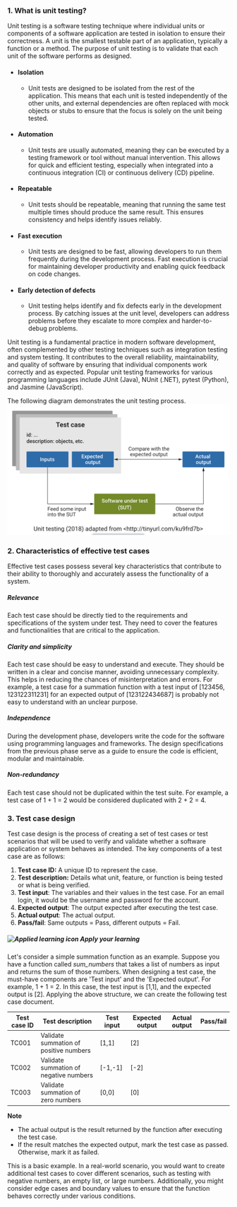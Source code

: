 ### 1. What is unit testing?

Unit testing is a software testing technique where individual units or components of a software application are tested in isolation to ensure their correctness. A unit is the smallest testable part of an application, typically a function or a method. The purpose of unit testing is to validate that each unit of the software performs as designed.

- #### Isolation
	- Unit tests are designed to be isolated from the rest of the application. This means that each unit is tested independently of the other units, and external dependencies are often replaced with mock objects or stubs to ensure that the focus is solely on the unit being tested.
- #### Automation
	- Unit tests are usually automated, meaning they can be executed by a testing framework or tool without manual intervention. This allows for quick and efficient testing, especially when integrated into a continuous integration (CI) or continuous delivery (CD) pipeline.
- #### Repeatable
	- Unit tests should be repeatable, meaning that running the same test multiple times should produce the same result. This ensures consistency and helps identify issues reliably.
- #### Fast execution
	- Unit tests are designed to be fast, allowing developers to run them frequently during the development process. Fast execution is crucial for maintaining developer productivity and enabling quick feedback on code changes.
- #### Early detection of defects
	- Unit testing helps identify and fix defects early in the development process. By catching issues at the unit level, developers can address problems before they escalate to more complex and harder-to-debug problems.

Unit testing is a fundamental practice in modern software development, often complemented by other testing techniques such as integration testing and system testing. It contributes to the overall reliability, maintainability, and quality of software by ensuring that individual components work correctly and as expected. Popular unit testing frameworks for various programming languages include JUnit (Java), NUnit (.NET), pytest (Python), and Jasmine (JavaScript).

The following diagram demonstrates the unit testing process.
![](../public/86db773a651672e6c02bed7c7b523fd7.png)

### 2. Characteristics of effective test cases

Effective test cases possess several key characteristics that contribute to their ability to thoroughly and accurately assess the functionality of a system.

##### Relevance

Each test case should be directly tied to the requirements and specifications of the system under test. They need to cover the features and functionalities that are critical to the application.

##### Clarity and simplicity

Each test case should be easy to understand and execute. They should be written in a clear and concise manner, avoiding unnecessary complexity. This helps in reducing the chances of misinterpretation and errors. For example, a test case for a summation function with a test input of \[123456, 123122311231] for an expected output of \[123122434687] is probably not easy to understand with an unclear purpose.

##### Independence

During the development phase, developers write the code for the software using programming languages and frameworks. The design specifications from the previous phase serve as a guide to ensure the code is efficient, modular and maintainable.

##### Non-redundancy

Each test case should not be duplicated within the test suite. For example, a test case of 1 + 1 = 2 would be considered duplicated with 2 + 2 = 4.

### 3. Test case design

Test case design is the process of creating a set of test cases or test scenarios that will be used to verify and validate whether a software application or system behaves as intended. The key components of a test case are as follows:

1. **Test case ID:** A unique ID to represent the case.
2. **Test description:** Details what unit, feature, or function is being tested or what is being verified.
3. **Test input**: The variables and their values in the test case. For an email login, it would be the username and password for the account.
4. **Expected output**: The output expected after executing the test case.
5. **Actual output**: The actual output.
6. **Pass/fail**: Same outputs = Pass, different outputs = Fail.

##### ![Applied learning icon](https://learning.monash.edu/pluginfile.php/3623362/mod_book/chapter/458538/Applied%20learning%20icon%20%285%29.svg) Apply your learning

Let's consider a simple summation function as an example. Suppose you have a function called _sum_numbers_ that takes a list of numbers as input and returns the sum of those numbers. When designing a test case, the must-have components are 'Test input' and the 'Expected output'. For example, 1 + 1 = 2. In this case, the test input is [1,1], and the expected output is [2]. Applying the above structure, we can create the following test case document.

|Test case ID|Test description|Test input|Expected output|Actual output|Pass/fail|
|---|---|---|---|---|---|
|TC001|Validate summation of positive numbers|[1,1]|[2]|||
|TC002|Validate summation of negative numbers|[-1,-1]|[-2]|||
|TC003|Validate summation of zero numbers|[0,0]|[0]|||

**Note**

- The actual output is the result returned by the function after executing the test case.
- If the result matches the expected output, mark the test case as passed. Otherwise, mark it as failed.

This is a basic example. In a real-world scenario, you would want to create additional test cases to cover different scenarios, such as testing with negative numbers, an empty list, or large numbers. Additionally, you might consider edge cases and boundary values to ensure that the function behaves correctly under various conditions.